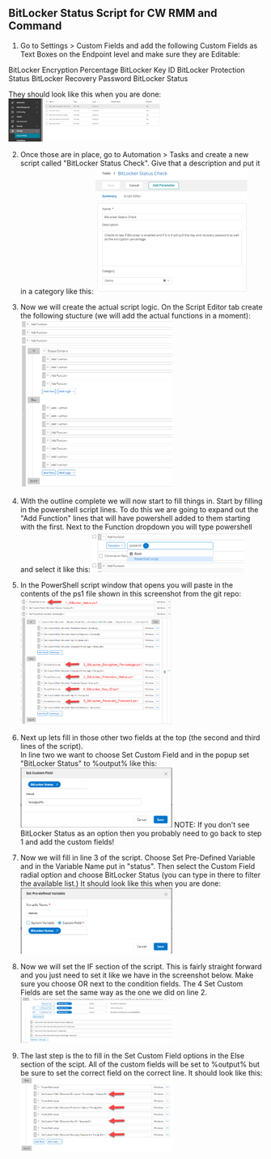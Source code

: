 ## BitLocker Status Script for CW RMM and Command

1) Go to Settings > Custom Fields and add the following Custom Fields as Text Boxes on the Endpoint level and make sure they are Editable:

BitLocker Encryption Percentage
BitLocker Key ID
BitLocker Protection Status
BitLocker Recovery Password
BitLocker Status

They should look like this when you are done:
<img
  src="/screenshots/CustomFields.png"
  style="display: inline-block; margin: 0 auto; max-width: 300px">

2) Once those are in place, go to Automation > Tasks and create a new script called "BitLocker Status Check".  Give that a description and put it in a category like this:
<img
  src="/screenshots/ScriptSummary.png"
  style="display: inline-block; margin: 0 auto; max-width: 300px">

3) Now we will create the actual script logic.  On the Script Editor tab create the following stucture (we will add the actual functions in a moment):
<img
  src="/screenshots/ScriptOutline.png"
  style="display: inline-block; margin: 0 auto; max-width: 300px">

4) With the outline complete we will now start to fill things in.  Start by filling in the powershell script lines.  To do this we are going to expand out the  "Add Function" lines that will have powershell added to them starting with the first.  Next to the Function dropdown you will type powershell and select it like this: 
<img
  src="/screenshots/ScriptPowerShellLine.png"
  style="display: inline-block; margin: 0 auto; max-width: 300px">

5) In the PowerShell script window that opens you will paste in the contents of the ps1 file shown in this screenshot from the git repo:
<img
  src="/screenshots/ScriptPowershell.png"
  style="display: inline-block; margin: 0 auto; max-width: 300px">

6) Next up lets fill in those other two fields at the top (the second and third lines of the script).  
In line two we want to choose Set Custom Field and in the popup set "BitLocker Status" to %output% like this:
<img
  src="/screenshots/status_to_output.png"
  style="display: inline-block; margin: 0 auto; max-width: 300px">
NOTE: If you don't see BitLocker Status as an option then you probably need to go back to step 1 and add the custom fields!

7) Now we will fill in line 3 of the script.  Choose Set Pre-Defined Variable and in the Variable Name put in "status".  Then select the Custom Field radial option and choose BitLocker Status (you can type in there to filter the available list.)  It should look like this when you are done:
<img
  src="/screenshots/predefined_status.png"
  style="display: inline-block; margin: 0 auto; max-width: 300px">

8) Now we will set the IF section of the script.  This is fairly straight forward and you just need to set it like we have in the screenshot below.  Make sure you choose OR next to the condition fields.  The 4 Set Custom Fields are set the same way as the one we did on line 2.
<img
  src="/screenshots/If_section.png"
  style="display: inline-block; margin: 0 auto; max-width: 300px">

9) The last step is the to fill in the Set Custom Field options in the Else section of the scipt.  All of the custom fields will be set to %output% but be sure to set the correct field on the correct line.  It should look like this:
<img
  src="/screenshots/Custom_Field_Output.png"
  style="display: inline-block; margin: 0 auto; max-width: 300px">

